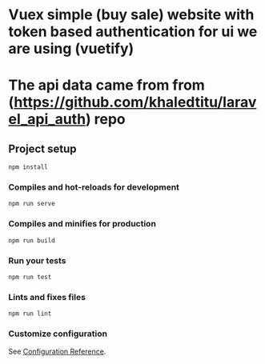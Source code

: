 # Vuex simple (buy sale) website with token based authentication for ui we are using (vuetify)

# The api data came from from (https://github.com/khaledtitu/laravel_api_auth) repo 

## Project setup
```
npm install
```

### Compiles and hot-reloads for development
```
npm run serve
```

### Compiles and minifies for production
```
npm run build
```

### Run your tests
```
npm run test
```

### Lints and fixes files
```
npm run lint
```

### Customize configuration
See [Configuration Reference](https://cli.vuejs.org/config/).
